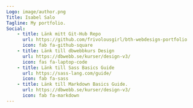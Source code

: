```yaml
---
Logo: image/author.png
Title: Isabel Salo
Tagline: My portfolio.
Social:
    - title: Länk mitt Git-Hub Repo
      url: https://github.com/frivolousgirl/bth-webdesign-portfolio
      icon: fab fa-github-square
    - title: Länk till dbwebbkurs Design
      url: https://dbwebb.se/kurser/design-v3/
      icon: fas fa-laptop-code
    - title: Länk till Sass Basics Guide
      url: https://sass-lang.com/guide/
      icon: fab fa-sass
    - title: Länk till Markdown Basics Guide.
      url: https://dbwebb.se/kurser/design-v3/
      icon: fab fa-markdown
---
```

